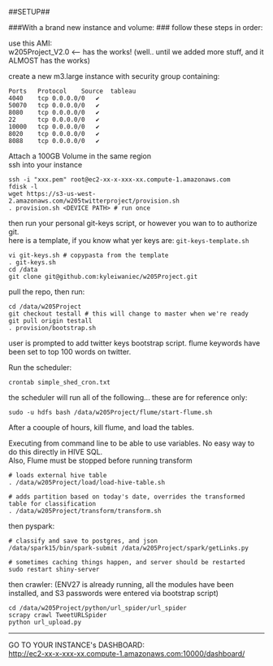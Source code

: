 ##SETUP##

###With a brand new instance and volume: ###
follow these steps in order:   

use this AMI:   
w205Project_V2.0 <-- has the works! (well.. until we added more stuff, and it ALMOST has the works)

create a new m3.large instance with security group containing:

```
Ports	Protocol	Source	tableau
4040	tcp	0.0.0.0/0	✔
50070	tcp	0.0.0.0/0	✔
8080	tcp	0.0.0.0/0	✔
22		tcp	0.0.0.0/0	✔
10000	tcp	0.0.0.0/0	✔
8020	tcp	0.0.0.0/0	✔
8088	tcp	0.0.0.0/0	✔
```
Attach a 100GB Volume in the same region   
ssh into your instance   

```
ssh -i "xxx.pem" root@ec2-xx-x-xxx-xx.compute-1.amazonaws.com
fdisk -l
wget https://s3-us-west-2.amazonaws.com/w205twitterproject/provision.sh
. provision.sh <DEVICE PATH> # run once
```

then run your personal git-keys script, or however you wan to to authorize git.   
here is a template, if you know what yer keys are: `git-keys-template.sh`
```
vi git-keys.sh # copypasta from the template
. git-keys.sh
cd /data
git clone git@github.com:kyleiwaniec/w205Project.git
```
pull the repo, then run:  
```
cd /data/w205Project
git checkout testall # this will change to master when we're ready
git pull origin testall
. provision/bootstrap.sh
```

user is prompted to add twitter keys bootstrap script.
flume keywords have been set to top 100 words on twitter.


Run the scheduler:
```
crontab simple_shed_cron.txt
```

the scheduler will run all of the following... these are for reference only:


```
sudo -u hdfs bash /data/w205Project/flume/start-flume.sh
```

After a coouple of hours, kill flume, and load the tables.   

Executing from command line to be able to use variables. No easy way to do this directly in HIVE SQL.  
Also, Flume must be stopped before running transform 


```
# loads external hive table
. /data/w205Project/load/load-hive-table.sh 

# adds partition based on today's date, overrides the transformed table for classification
. /data/w205Project/transform/transform.sh 

```

then pyspark:
```
# classify and save to postgres, and json
/data/spark15/bin/spark-submit /data/w205Project/spark/getLinks.py 

# sometimes caching things happen, and server should be restarted
sudo restart shiny-server 
```

then crawler: (ENV27 is already running, all the modules have been installed, and S3 passwords were entered via bootstrap script)   
```
cd /data/w205Project/python/url_spider/url_spider
scrapy crawl TweetURLSpider
python url_upload.py
```

***

GO TO YOUR INSTANCE's DASHBOARD:   
http://ec2-xx-x-xxx-xx.compute-1.amazonaws.com:10000/dashboard/
